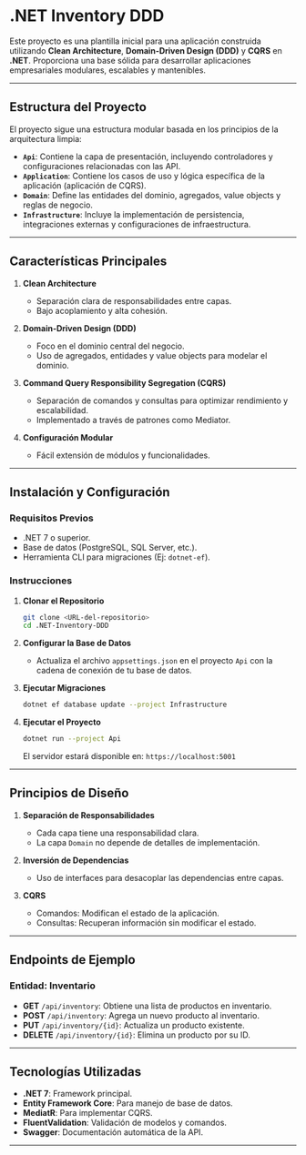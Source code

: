 # .NET Inventory DDD

Este proyecto es una plantilla inicial para una aplicación construida utilizando **Clean Architecture**, **Domain-Driven Design (DDD)** y **CQRS** en **.NET**. Proporciona una base sólida para desarrollar aplicaciones empresariales modulares, escalables y mantenibles.

---

## Estructura del Proyecto

El proyecto sigue una estructura modular basada en los principios de la arquitectura limpia:

- **`Api`**: Contiene la capa de presentación, incluyendo controladores y configuraciones relacionadas con las API.
- **`Application`**: Contiene los casos de uso y lógica específica de la aplicación (aplicación de CQRS).
- **`Domain`**: Define las entidades del dominio, agregados, value objects y reglas de negocio.
- **`Infrastructure`**: Incluye la implementación de persistencia, integraciones externas y configuraciones de infraestructura.

---

## Características Principales

1. **Clean Architecture**
   - Separación clara de responsabilidades entre capas.
   - Bajo acoplamiento y alta cohesión.

2. **Domain-Driven Design (DDD)**
   - Foco en el dominio central del negocio.
   - Uso de agregados, entidades y value objects para modelar el dominio.

3. **Command Query Responsibility Segregation (CQRS)**
   - Separación de comandos y consultas para optimizar rendimiento y escalabilidad.
   - Implementado a través de patrones como Mediator.

4. **Configuración Modular**
   - Fácil extensión de módulos y funcionalidades.

---

## Instalación y Configuración

### Requisitos Previos

- .NET 7 o superior.
- Base de datos (PostgreSQL, SQL Server, etc.).
- Herramienta CLI para migraciones (Ej: `dotnet-ef`).

### Instrucciones

1. **Clonar el Repositorio**
   ```bash
   git clone <URL-del-repositorio>
   cd .NET-Inventory-DDD
   ```

2. **Configurar la Base de Datos**
   - Actualiza el archivo `appsettings.json` en el proyecto `Api` con la cadena de conexión de tu base de datos.

3. **Ejecutar Migraciones**
   ```bash
   dotnet ef database update --project Infrastructure
   ```

4. **Ejecutar el Proyecto**
   ```bash
   dotnet run --project Api
   ```
   El servidor estará disponible en: `https://localhost:5001`

---

## Principios de Diseño

1. **Separación de Responsabilidades**
   - Cada capa tiene una responsabilidad clara.
   - La capa `Domain` no depende de detalles de implementación.

2. **Inversión de Dependencias**
   - Uso de interfaces para desacoplar las dependencias entre capas.

3. **CQRS**
   - Comandos: Modifican el estado de la aplicación.
   - Consultas: Recuperan información sin modificar el estado.

---

## Endpoints de Ejemplo

### Entidad: Inventario

- **GET** `/api/inventory`: Obtiene una lista de productos en inventario.
- **POST** `/api/inventory`: Agrega un nuevo producto al inventario.
- **PUT** `/api/inventory/{id}`: Actualiza un producto existente.
- **DELETE** `/api/inventory/{id}`: Elimina un producto por su ID.

---

## Tecnologías Utilizadas

- **.NET 7**: Framework principal.
- **Entity Framework Core**: Para manejo de base de datos.
- **MediatR**: Para implementar CQRS.
- **FluentValidation**: Validación de modelos y comandos.
- **Swagger**: Documentación automática de la API.

---



